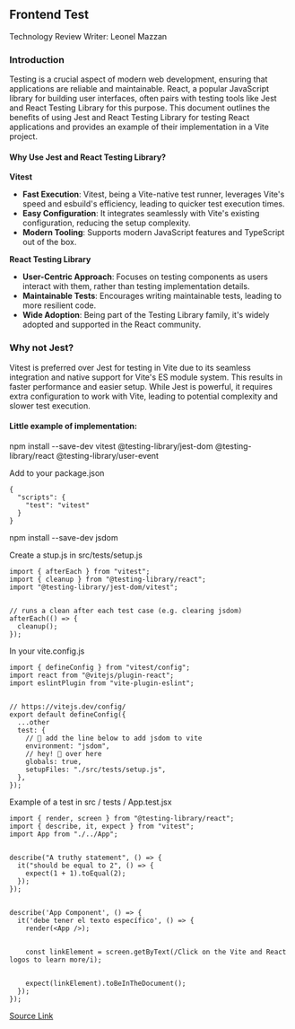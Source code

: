 ## Frontend Test

Technology Review
Writer: Leonel Mazzan

### Introduction

Testing is a crucial aspect of modern web development, ensuring that applications are reliable and maintainable. React, a popular JavaScript library for building user interfaces, often pairs with testing tools like Jest and React Testing Library for this purpose. This document outlines the benefits of using Jest and React Testing Library for testing React applications and provides an example of their implementation in a Vite project.

#### Why Use Jest and React Testing Library?

**Vitest**

- **Fast Execution**: Vitest, being a Vite-native test runner, leverages Vite's speed and esbuild's efficiency, leading to quicker test execution times.
- **Easy Configuration**: It integrates seamlessly with Vite's existing configuration, reducing the setup complexity.
- **Modern Tooling**: Supports modern JavaScript features and TypeScript out of the box.

**React Testing Library**

- **User-Centric Approach**: Focuses on testing components as users interact with them, rather than testing implementation details.
- **Maintainable Tests**: Encourages writing maintainable tests, leading to more resilient code.
- **Wide Adoption**: Being part of the Testing Library family, it's widely adopted and supported in the React community.

### Why not Jest?

Vitest is preferred over Jest for testing in Vite due to its seamless integration and native support for Vite's ES module system. This results in faster performance and easier setup. While Jest is powerful, it requires extra configuration to work with Vite, leading to potential complexity and slower test execution.

#### Little example of implementation:

npm install --save-dev vitest @testing-library/jest-dom @testing-library/react @testing-library/user-event

Add to your package.json

```
{
  "scripts": {
    "test": "vitest"
  }
}
```

npm install --save-dev jsdom

Create a stup.js in src/tests/setup.js

```
import { afterEach } from "vitest";
import { cleanup } from "@testing-library/react";
import "@testing-library/jest-dom/vitest";


// runs a clean after each test case (e.g. clearing jsdom)
afterEach(() => {
  cleanup();
});
```

In your vite.config.js

```
import { defineConfig } from "vitest/config";
import react from "@vitejs/plugin-react";
import eslintPlugin from "vite-plugin-eslint";


// https://vitejs.dev/config/
export default defineConfig({
  ...other
  test: {
    // 👋 add the line below to add jsdom to vite
    environment: "jsdom",
    // hey! 👋 over here
    globals: true,
    setupFiles: "./src/tests/setup.js",
  },
});
```

Example of a test in src / tests / App.test.jsx

```
import { render, screen } from "@testing-library/react";
import { describe, it, expect } from "vitest";
import App from "./../App";


describe("A truthy statement", () => {
  it("should be equal to 2", () => {
    expect(1 + 1).toEqual(2);
  });
});


describe('App Component', () => {
  it('debe tener el texto específico', () => {
    render(<App />);


    const linkElement = screen.getByText(/Click on the Vite and React logos to learn more/i);


    expect(linkElement).toBeInTheDocument();
  });
});
```

[Source Link](https://victorbruce82.medium.com/vitest-with-react-testing-library-in-react-created-with-vite-3552f0a9a19a)
